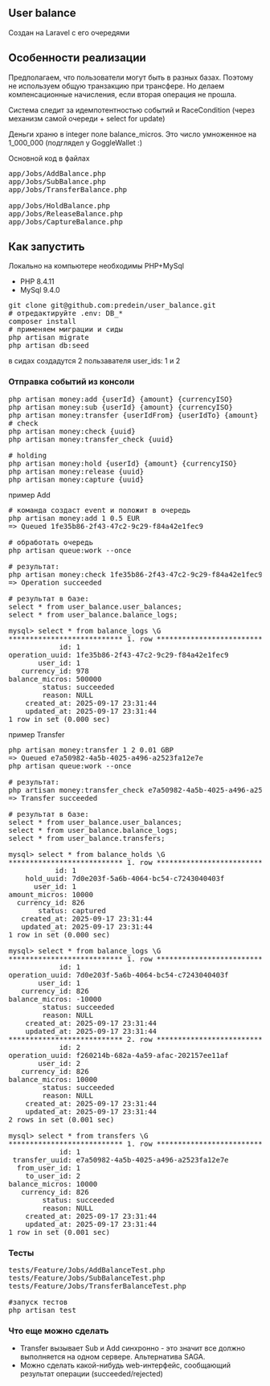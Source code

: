 
## User balance

Создан на Laravel с его очередями

## Особенности реализации
Предполагаем, что пользователи могут быть в разных базах.
Поэтому не используем общую транзакцию при трансфере.
Но делаем компенсационные начисления, если вторая операция не прошла.

Система следит за идемпотентностью событий
и RaceCondition (через механизм самой очереди + select for update)

Деньги храню в integer поле balance_micros. Это число умноженное на 1_000_000 (подглядел у GoggleWallet :)

Основной код в файлах
<pre>
app/Jobs/AddBalance.php
app/Jobs/SubBalance.php
app/Jobs/TransferBalance.php

app/Jobs/HoldBalance.php
app/Jobs/ReleaseBalance.php
app/Jobs/CaptureBalance.php
</pre>

## Как запустить

Локально на компьютере необходимы PHP+MySql
- PHP 8.4.11
- MySql 9.4.0 

<pre>
git clone git@github.com:predein/user_balance.git
# отредактируйте .env: DB_*
composer install
# применяем миграции и сиды
php artisan migrate
php artisan db:seed
</pre>

в сидах создадутся 2 пользавателя user_ids: 1 и 2

### Отправка событий из консоли
<pre>
php artisan money:add {userId} {amount} {currencyISO}
php artisan money:sub {userId} {amount} {currencyISO}
php artisan money:transfer {userIdFrom} {userIdTo} {amount} {currencyISO}
# check
php artisan money:check {uuid}
php artisan money:transfer_check {uuid}

# holding
php artisan money:hold {userId} {amount} {currencyISO}
php artisan money:release {uuid}
php artisan money:capture {uuid}
</pre>

пример Add
<pre>
# команда создаст event и положит в очередь
php artisan money:add 1 0.5 EUR
=> Queued 1fe35b86-2f43-47c2-9c29-f84a42e1fec9

# обработать очередь
php artisan queue:work --once

# результат:
php artisan money:check 1fe35b86-2f43-47c2-9c29-f84a42e1fec9
=> Operation succeeded

# результат в базе:
select * from user_balance.user_balances;
select * from user_balance.balance_logs;

mysql> select * from balance_logs \G
*************************** 1. row ***************************
            id: 1
operation_uuid: 1fe35b86-2f43-47c2-9c29-f84a42e1fec9
       user_id: 1
   currency_id: 978
balance_micros: 500000
        status: succeeded
        reason: NULL
    created_at: 2025-09-17 23:31:44
    updated_at: 2025-09-17 23:31:44
1 row in set (0.000 sec)
</pre>

пример Transfer
<pre>
php artisan money:transfer 1 2 0.01 GBP
=> Queued e7a50982-4a5b-4025-a496-a2523fa12e7e
php artisan queue:work --once

# результат:
php artisan money:transfer_check e7a50982-4a5b-4025-a496-a2523fa12e7e
=> Transfer succeeded

# результат в базе:
select * from user_balance.user_balances;
select * from user_balance.balance_logs;
select * from user_balance.transfers;

mysql> select * from balance_holds \G
*************************** 1. row ***************************
           id: 1
    hold_uuid: 7d0e203f-5a6b-4064-bc54-c7243040403f
      user_id: 1
amount_micros: 10000
  currency_id: 826
       status: captured
   created_at: 2025-09-17 23:31:44
   updated_at: 2025-09-17 23:31:44
1 row in set (0.000 sec)

mysql> select * from balance_logs \G
*************************** 1. row ***************************
            id: 1
operation_uuid: 7d0e203f-5a6b-4064-bc54-c7243040403f
       user_id: 1
   currency_id: 826
balance_micros: -10000
        status: succeeded
        reason: NULL
    created_at: 2025-09-17 23:31:44
    updated_at: 2025-09-17 23:31:44
*************************** 2. row ***************************
            id: 2
operation_uuid: f260214b-682a-4a59-afac-202157ee11af
       user_id: 2
   currency_id: 826
balance_micros: 10000
        status: succeeded
        reason: NULL
    created_at: 2025-09-17 23:31:44
    updated_at: 2025-09-17 23:31:44
2 rows in set (0.001 sec)

mysql> select * from transfers \G
*************************** 1. row ***************************
            id: 1
 transfer_uuid: e7a50982-4a5b-4025-a496-a2523fa12e7e
  from_user_id: 1
    to_user_id: 2
balance_micros: 10000
   currency_id: 826
        status: succeeded
        reason: NULL
    created_at: 2025-09-17 23:31:44
    updated_at: 2025-09-17 23:31:44
1 row in set (0.001 sec)
</pre>


### Тесты
<pre>
tests/Feature/Jobs/AddBalanceTest.php
tests/Feature/Jobs/SubBalanceTest.php
tests/Feature/Jobs/TransferBalanceTest.php

#запуск тестов
php artisan test
</pre>

### Что еще можно сделать
- Transfer вызывает Sub и Add синхронно - это значит все должно выполняется на одном сервере. Альтернатива SAGA.
- Можно сделать какой-нибудь web-интерфейс, сообщающий результат операции (succeeded/rejected)

